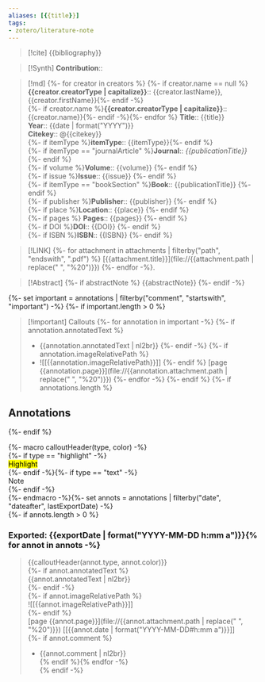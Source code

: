 ```yaml
---
aliases: [{{title}}]
tags: 
- zotero/literature-note
---
```


> [!cite]
> {{bibliography}}

>[!Synth]
>**Contribution**::

>[!md]
> {%- for creator in creators %} {%- if creator.name == null %} **{{creator.creatorType | capitalize}}**:: {{creator.lastName}}, {{creator.firstName}}{%- endif -%}<br>
> {%- if creator.name %}**{{creator.creatorType | capitalize}}**:: {{creator.name}}{%- endif -%}{%- endfor %} 
> **Title**:: {{title}}  
> **Year**:: {{date | format("YYYY")}}   
> **Citekey**:: @{{citekey}}  
> {%- if itemType %}**itemType**:: {{itemType}}{%- endif %}  
> {%- if itemType == "journalArticle" %}**Journal**:: *{{publicationTitle}}* {%- endif %}  
> {%- if volume %}**Volume**:: {{volume}} {%- endif %}  
> {%- if issue %}**Issue**:: {{issue}} {%- endif %}   
> {%- if itemType == "bookSection" %}**Book**:: {{publicationTitle}} {%- endif %}  
> {%- if publisher %}**Publisher**:: {{publisher}} {%- endif %}  
> {%- if place %}**Location**:: {{place}} {%- endif %}   
> {%- if pages %} **Pages**:: {{pages}} {%- endif %}  
> {%- if DOI %}**DOI**:: {{DOI}} {%- endif %}  
> {%- if ISBN %}**ISBN**:: {{ISBN}} {%- endif %}

> [!LINK] 
> {%- for attachment in attachments | filterby("path", "endswith", ".pdf") %}
>  [{{attachment.title}}](file://{{attachment.path | replace(" ", "%20")}})  {%- endfor -%}.

> [!Abstract]
> {%- if abstractNote %}
> {{abstractNote}}
> {%- endif -%}
 
{%- set important = annotations | filterby("comment", "startswith", "important") -%}
{%- if important.length > 0 %}
> [!important] Callouts
{%- for annotation in important -%}
{%- if annotation.annotatedText %}
> - {{annotation.annotatedText | nl2br}}
{%- endif -%}
{%- if annotation.imageRelativePath %}
> - ![[{{annotation.imageRelativePath}}]]
{%- endif %}
> [page {{annotation.page}}](file://{{annotation.attachment.path | replace(" ", "%20")}})
{%- endfor -%}
{%- endif %}
{%- if annotations.length %}

## Annotations
{%- endif %}

{%- macro calloutHeader(type, color) -%}  
{%- if type == "highlight" -%}  
<mark style="background-color: {{color}}">Highlight</mark>  
{%- endif -%}{%- if type == "text" -%}  
Note  
{%- endif -%}  
{%- endmacro -%}{%- set annots = annotations | filterby("date", "dateafter", lastExportDate) -%}  
{%- if annots.length > 0 %}  
### Exported: {{exportDate | format("YYYY-MM-DD h:mm a")}}{% for annot in annots -%}  
> {{calloutHeader(annot.type, annot.color)}}  
{%- if annot.annotatedText %}  
> {{annot.annotatedText | nl2br}}  
{%- endif -%}  
{%- if annot.imageRelativePath %}  
> ![[{{annot.imageRelativePath}}]]  
{%- endif %}  
> [page {{annot.page}}](file://{{annot.attachment.path | replace(" ", "%20")}}) [[{{annot.date | format("YYYY-MM-DD#h:mm a")}}]]  
{%- if annot.comment %}  
> - {{annot.comment | nl2br}}  
{% endif %}{% endfor -%}  
{% endif -%}